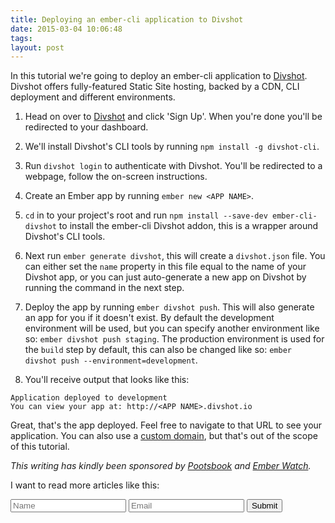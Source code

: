 ```yaml
---
title: Deploying an ember-cli application to Divshot
date: 2015-03-04 10:06:48 
tags: 
layout: post
---
```

In this tutorial we're going to deploy an ember-cli application to [Divshot](https://divshot.com/). Divshot offers fully-featured Static Site hosting, backed by a CDN, CLI deployment and different environments. 

1) Head on over to [Divshot](https://divshot.com/) and click 'Sign Up'. When you're done you'll be redirected to your dashboard. 

2) We'll install Divshot's CLI tools by running `npm install -g divshot-cli`.

3) Run `divshot login` to authenticate with Divshot. You'll be redirected to a webpage, follow the on-screen instructions.

4) Create an Ember app by running `ember new <APP NAME>`.   

5) `cd` in to your project's root and run `npm install --save-dev ember-cli-divshot` to install the ember-cli Divshot addon, this is a wrapper around Divshot's CLI tools. 

6) Next run `ember generate divshot`, this will create a `divshot.json` file. You can either set the `name` property in this file equal to the name of your Divshot app, or you can just auto-generate a new app on Divshot by running the command in the next step. 

7) Deploy the app by running `ember divshot push`. This will also generate an app for you if it doesn't exist. By default the development environment will be used, but you can specify another environment like so: `ember divshot push staging`. The production environment is used for the `build` step by default, this can also be changed like so: `ember divshot push --environment=development`. 

8) You'll receive output that looks like this:

```
Application deployed to development
You can view your app at: http://<APP NAME>.divshot.io
``` 

Great, that's the app deployed. Feel free to navigate to that URL to see your application. You can also use a [custom domain](http://docs.divshot.com/guides/domains), but that's out of the scope of this tutorial.

*This writing has kindly been sponsored by [Pootsbook](https://twitter.com/pootsbook) and [Ember Watch](https://github.com/emberwatch).*

I want to read more articles like this:

<form accept-charset="UTF-8" action="https://formkeep.com/f/0e0fbc4cd1a7" method="POST">
  <input type="hidden" name="utf8" value="✓">
  <input type="hidden" name="article-title" value="Deploying an ember-cli application to Divshot">
  <input type="text" name="name" placeholder="Name">
  <input type="email" name="email" placeholder="Email">
  <input type="submit" value="Submit">
</form>


